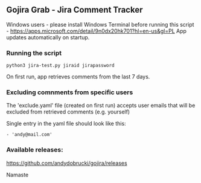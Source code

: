 ## Gojira Grab - Jira Comment Tracker

Windows users - please install Windows Terminal before running this script - https://apps.microsoft.com/detail/9n0dx20hk701?hl=en-us&gl=PL
App updates automatically on startup.

### Running the script

`python3 jira-test.py jiraid jirapassword`

On first run, app retrieves comments from the last 7 days. 

### Excluding comnments from specific users
The 'exclude.yaml' file (created on first run) accepts user emails that will be excluded from retrieved comments (e.g. yourself)

Single entry in the yaml file should look like this:

`- 'andy@mail.com'`

### Available releases:
https://github.com/andydobrucki/gojira/releases

Namaste

